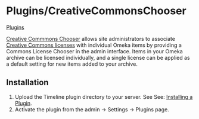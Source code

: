 Plugins/CreativeCommonsChooser
==============================


[Plugins](../Plugins.1.html "Plugins")


[Creative Commmons Chooser](../../lugins.html#creativecommonschooser) allows site administrators to associate [Creative Commons licenses](http://creativecommons.org/choose/) with individual Omeka
items by providing a Commons License Chooser in the admin interface. Items in your Omeka archive can be licensed individually, and a single license can be applied as a default setting for new items added to your archive.

Installation 
-----------------------------------------------------------------

1.  Upload the Timeline plugin directory to your server. See See: [Installing a Plugin](../Installing_a_Plugin.html).
2.  Activate the plugin from the admin → Settings → Plugins page.